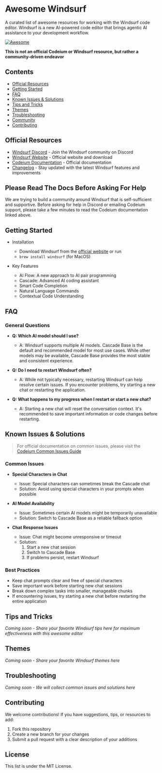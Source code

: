 # Awesome Windsurf

A curated list of awesome resources for working with the Windsurf code editor. Windsurf is a new AI-powered code editor that brings agentic AI assistance to your development workflow.

[![Awesome](https://awesome.re/badge.svg)](https://awesome.re)

**This is not an official Codeium or Windsurf resource, but rather a community-driven endeavor**

## Contents
- [Official Resources](#official-resources)
- [Getting Started](#getting-started)
- [FAQ](#faq)
- [Known Issues & Solutions](#known-issues--solutions)
- [Tips and Tricks](#tips-and-tricks)
- [Themes](#themes)
- [Troubleshooting](#troubleshooting)
- [Community](#community)
- [Contributing](#contributing)

## Official Resources
- [Windsurf Discord](https://discord.com/invite/3XFf78nAx5) - Join the Windsurf community on Discord
- [Windsurf Website](https://www.codeium.com/windsurf) - Official website and download
- [Codeium Documentation](https://docs.codeium.com/getstarted/overview) - Official documentation
- [Changelog](https://codeium.com/changelog) - Stay updated with the latest Windsurf features and improvements

## Please Read The Docs Before Asking For Help

We are trying to build a community around Windsurf that is self-sufficient and supportive. Before asking for help in Discord or emailing Codeium support, please take a few minutes to read the Codeium documentation linked above.

## Getting Started
- Installation
  - Download Windsurf from the [official website](https://www.codeium.com/windsurf) or run
  - `brew install windsurf` (for MacOS)

- Key Features
  - AI Flow: A new approach to AI pair programming
  - Cascade: Advanced AI coding assistant
  - Smart Code Completion
  - Natural Language Commands
  - Contextual Code Understanding

## FAQ

### General Questions
- **Q: Which AI model should I use?**
  - A: Windsurf supports multiple AI models. Cascade Base is the default and recommended model for most use cases. While other models may be available, Cascade Base provides the most stable and consistent experience.

- **Q: Do I need to restart Windsurf often?**
  - A: While not typically necessary, restarting Windsurf can help resolve certain issues. If you encounter problems, try starting a new chat or restarting the application.

- **Q: What happens to my progress when I restart or start a new chat?**
  - A: Starting a new chat will reset the conversation context. It's recommended to save important information or code changes before restarting.

## Known Issues & Solutions

> For official documentation on common issues, please visit the [Codeium Common Issues Guide](https://docs.codeium.com/troubleshooting/common-issues)

### Common Issues
- **Special Characters in Chat**
  - Issue: Special characters can sometimes break the Cascade chat
  - Solution: Avoid using special characters in your prompts when possible
  
- **AI Model Availability**
  - Issue: Sometimes certain AI models might be temporarily unavailable
  - Solution: Switch to Cascade Base as a reliable fallback option
  
- **Chat Response Issues**
  - Issue: Chat might become unresponsive or timeout
  - Solution: 
    1. Start a new chat session
    2. Switch to Cascade Base
    3. If problems persist, restart Windsurf

### Best Practices
- Keep chat prompts clear and free of special characters
- Save important work before starting new chat sessions
- Break down complex tasks into smaller, manageable chunks
- If encountering issues, try starting a new chat before restarting the entire application

## Tips and Tricks
*Coming soon - Share your favorite Windsurf tips here for maximum effectiveness with this awesome editor*

## Themes
*Coming soon - Share your favorite Windsurf themes here*

## Troubleshooting
*Coming soon - We will collect common issues and solutions here*

## Contributing
We welcome contributions! If you have suggestions, tips, or resources to add:
1. Fork this repository
2. Create a new branch for your changes
3. Submit a pull request with a clear description of your additions

## License
This list is under the MIT License.
